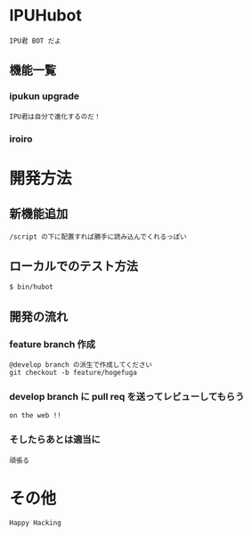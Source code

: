 # IPUHubot
    IPU君 BOT だよ
## 機能一覧
### ipukun upgrade
    IPU君は自分で進化するのだ！
### iroiro

# 開発方法
## 新機能追加
    /script の下に配置すれば勝手に読み込んでくれるっぽい
## ローカルでのテスト方法
    $ bin/hubot
## 開発の流れ
### feature branch 作成
    @develop branch の派生で作成してください
    git checkout -b feature/hogefuga
### develop branch に pull req を送ってレビューしてもらう
    on the web !!
### そしたらあとは適当に
    頑張る

# その他
    Happy Hacking

